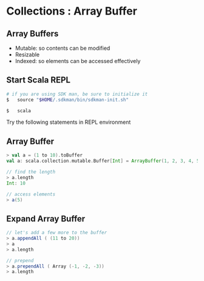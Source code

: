 <link rel='stylesheet' href='../assets/css/main.css'/>

# Collections : Array Buffer

## Array Buffers

* Mutable: so contents can be modified
* Resizable
* Indexed: so elements can be accessed effectively


## Start Scala REPL

```bash
# if you are using SDK man, be sure to initialize it 
$   source "$HOME/.sdkman/bin/sdkman-init.sh"
```

```bash
$   scala
```

Try the following statements in REPL environment

## Array Buffer

```scala
> val a = (1 to 10).toBuffer
val a: scala.collection.mutable.Buffer[Int] = ArrayBuffer(1, 2, 3, 4, 5, 6, 7, 8, 9, 10)

// find the length
> a.length
Int: 10

// access elements
> a(5)
```

## Expand Array Buffer

```scala
// let's add a few more to the buffer
> a.appendAll ( (11 to 20))
> a
> a.length

// prepend
> a.prependAll ( Array (-1, -2, -3))
> a.length
```

